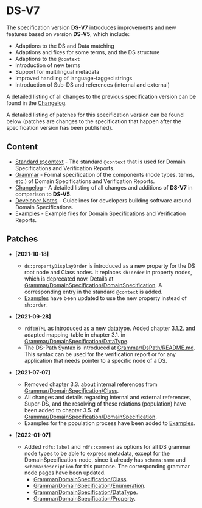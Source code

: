 # DS-V7

The specification version **DS-V7** introduces improvements and new features based on version **DS-V5**, which include:

* Adaptions to the DS and Data matching
* Adaptions and fixes for some terms, and the DS structure
* Adaptions to the `@context`
* Introduction of new terms
* Support for multilingual metadata
* Improved handling of language-tagged strings
* Introduction of Sub-DS and references (internal and external)

A detailed listing of all changes to the previous specification version can be found in the [Changelog](Changelog.md).

A detailed listing of patches for this specification version can be found below (patches are changes to the specification that happen after the specification version has been published).

## Content

* [Standard @context](./Grammar/DomainSpecification/Context.md) - The standard `@context` that is used for Domain Specifications and Verification Reports.
* [Grammar](./Grammar/README.md) - Formal specification of the components (node types, terms, etc.) of Domain Specifications and Verification Reports.
* [Changelog](Changelog.md) - A detailed listing of all changes and additions of **DS-V7** in comparison to **DS-V5**.
* [Developer Notes](DevNotes.md) - Guidelines for developers building software around Domain Specifications.
* [Examples](Examples/README.md) - Example files for Domain Specifications and Verification Reports.

## Patches

* **[2021-10-18]**
  * `ds:propertyDisplayOrder` is introduced as a new property for the DS root node and Class nodes. It replaces `sh:order` in property nodes, which is deprecated now. Details at [Grammar/DomainSpecification/DomainSpecification](./Grammar/DomainSpecification/DomainSpecification.md). A corresponding entry in the standard `@context` is added. 
  * [Examples](Examples/README.md) have been updated to use the new property instead of `sh:order`.

* **[2021-09-28]**
  * `rdf:HTML` as introduced as a new datatype. Added chapter 3.1.2. and adapted mapping-table in chapter 3.1. in [Grammar/DomainSpecification/DataType](./Grammar/DomainSpecification/DataType.md).
  * The DS-Path Syntax is introduced at [Grammar/DsPath/README.md](./Grammar/DsPath/README.md). This syntax can be used for the verification report or for any application that needs pointer to a specific node of a DS.

* **[2021-07-07]** 
  * Removed chapter 3.3. about internal references from [Grammar/DomainSpecification/Class](./Grammar/DomainSpecification/Class.md).
  * All changes and details regarding internal and external references, Super-DS, and the resolving of these relations (population) have been added to chapter 3.5. of [Grammar/DomainSpecification/DomainSpecification](./Grammar/DomainSpecification/DomainSpecification.md).
  * Examples for the population process have been added to [Examples](Examples/README.md).

* **[2022-01-07]**
  * Added `rdfs:label` and `rdfs:comment` as options for all DS grammar node types to be able to express metadata, except for the DomainSpecification-node, since it already has `schema:name` and `schema:description` for this purpose. The corresponding grammar node pages have been updated.
    * [Grammar/DomainSpecification/Class](./Grammar/DomainSpecification/Class.md).
    * [Grammar/DomainSpecification/Enumeration](./Grammar/DomainSpecification/Enumeration.md).
    * [Grammar/DomainSpecification/DataType](./Grammar/DomainSpecification/DataType.md).
    * [Grammar/DomainSpecification/Property](./Grammar/DomainSpecification/Property.md).